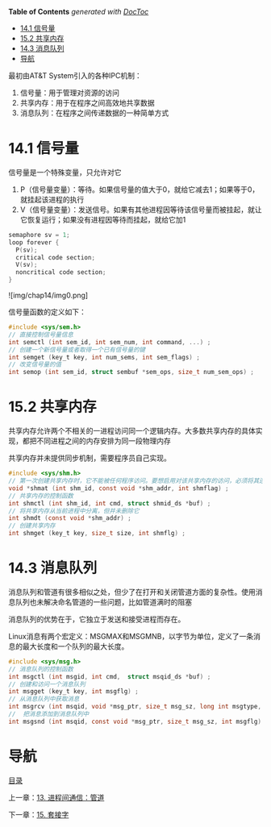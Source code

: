 <!-- START doctoc generated TOC please keep comment here to allow auto update -->
<!-- DON'T EDIT THIS SECTION, INSTEAD RE-RUN doctoc TO UPDATE -->
**Table of Contents**  *generated with [DocToc](https://github.com/thlorenz/doctoc)*

- [14.1 信号量](#141-%E4%BF%A1%E5%8F%B7%E9%87%8F)
- [15.2 共享内存](#152-%E5%85%B1%E4%BA%AB%E5%86%85%E5%AD%98)
- [14.3 消息队列](#143-%E6%B6%88%E6%81%AF%E9%98%9F%E5%88%97)
- [导航](#%E5%AF%BC%E8%88%AA)

<!-- END doctoc generated TOC please keep comment here to allow auto update -->

最初由AT&T System引入的各种IPC机制：

1. 信号量：用于管理对资源的访问
2. 共享内存：用于在程序之间高效地共享数据
3. 消息队列：在程序之间传递数据的一种简单方式

# 14.1 信号量

信号量是一个特殊变量，只允许对它

1. P（信号量变量）：等待。如果信号量的值大于0，就给它减去1；如果等于0，就挂起该进程的执行
2. V（信号量变量）：发送信号。如果有其他进程因等待该信号量而被挂起，就让它恢复运行；如果没有进程因等待而挂起，就给它加1

```c 
semaphore sv = 1;
loop forever {
  P(sv);
  critical code section;
  V(sv);
  noncritical code section;
}
```

![img/chap14/img0.png]

信号量函数的定义如下：

```c 
#include <sys/sem.h>
// 直接控制信号量信息
int semctl (int sem_id, int sem_num, int command, ...) ;
// 创建一个新信号量或者取得一个已有信号量的键
int semget (key_t key, int num_sems, int sem_flags) ;
// 改变信号量的值
int semop (int sem_id, struct sembuf *sem_ops, size_t num_sem_ops) ;
```

# 15.2 共享内存

共享内存允许两个不相关的一进程访问同一个逻辑内存。大多数共享内存的具体实现，都把不同进程之间的内存安排为同一段物理内存

共享内存并未提供同步机制，需要程序员自己实现。

```c 
#include <sys/shm.h>
// 第一次创建共享内存时，它不能被任何程序访问。要想启用对该共享内存的访问，必须将其连接到进程的一个地址空间中。这项工作由shmat完成
void *shmat (int shm_id, const void *shm_addr, int shmflag) ;
// 共享内存的控制函数
int shmctl (int shm_id, int cmd, struct shmid_ds *buf) ;
// 将共享内存从当前进程中分离，但并未删除它
int shmdt (const void *shm_addr) ;
// 创建共享内存
int shmget (key_t key, size_t size, int shmflg) ;
```

# 14.3 消息队列

消息队列和管道有很多相似之处，但少了在打开和关闭管道方面的复杂性。使用消息队列也未解决命名管道的一些问题，比如管道满时的阻塞

消息队列的优势在于，它独立于发送和接受进程而存在。

Linux消息有两个宏定义：MSGMAX和MSGMNB，以字节为单位，定义了一条消息的最大长度和一个队列的最大长度。

```c 
#include <sys/msg.h>
// 消息队列的控制函数
int msgctl (int msgid, int cmd,  struct msqid_ds *buf) ;
// 创建和访问一个消息队列
int msgget (key_t key, int msgflg) ;
// 从消息队列中获取消息
int msgrcv (int msqid, void *msg_ptr, size_t msg_sz, long int msgtype, int msgflg) ;
//  把消息添加到消息队列中
int msgsnd (int msqid, const void *msg_ptr, size_t msg_sz, int msgflg) ;
```

# 导航

[目录](README.md)

上一章：[13. 进程间通信：管道](进程间通信：管道.md)

下一章：[15. 套接字](套接字.md)

